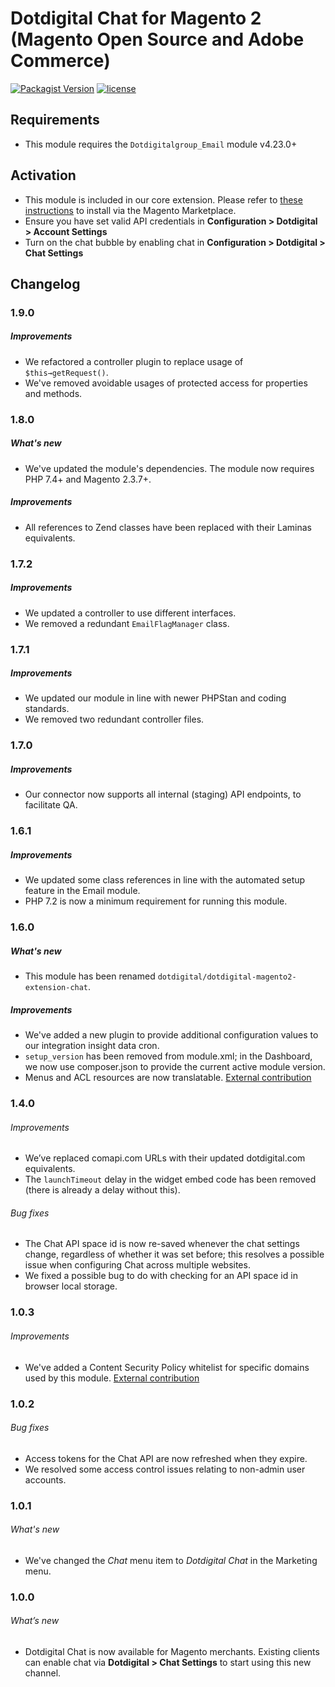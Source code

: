 # Dotdigital Chat for Magento 2 (Magento Open Source and Adobe Commerce)
[![Packagist Version](https://img.shields.io/packagist/v/dotdigital/dotdigital-magento2-extension-chat?color=green&label=stable)](https://github.com/dotmailer/dotmailer-magento2-extension-chat/releases)
[![license](https://img.shields.io/github/license/mashape/apistatus.svg)](LICENSE.md)

## Requirements
- This module requires the `Dotdigitalgroup_Email` module v4.23.0+

## Activation
- This module is included in our core extension. Please refer to [these instructions](https://github.com/dotmailer/dotmailer-magento2-extension#installation) to install via the Magento Marketplace.
- Ensure you have set valid API credentials in **Configuration > Dotdigital > Account Settings**
- Turn on the chat bubble by enabling chat in **Configuration > Dotdigital > Chat Settings**

## Changelog

### 1.9.0

##### Improvements
- We refactored a controller plugin to replace usage of `$this→getRequest()`.
- We've removed avoidable usages of protected access for properties and methods.

### 1.8.0

##### What's new
- We've updated the module's dependencies. The module now requires PHP 7.4+ and Magento 2.3.7+.

##### Improvements
- All references to Zend classes have been replaced with their Laminas equivalents.

### 1.7.2

##### Improvements
- We updated a controller to use different interfaces.
- We removed a redundant `EmailFlagManager` class.

### 1.7.1

##### Improvements
- We updated our module in line with newer PHPStan and coding standards.
- We removed two redundant controller files.

### 1.7.0

##### Improvements
- Our connector now supports all internal (staging) API endpoints, to facilitate QA.

### 1.6.1

##### Improvements
- We updated some class references in line with the automated setup feature in the Email module.
- PHP 7.2 is now a minimum requirement for running this module.

### 1.6.0

##### What's new
- This module has been renamed `dotdigital/dotdigital-magento2-extension-chat`.

##### Improvements
- We've added a new plugin to provide additional configuration values to our integration insight data cron.
- `setup_version` has been removed from module.xml; in the Dashboard, we now use composer.json to provide the current active module version.
- Menus and ACL resources are now translatable. [External contribution](https://github.com/dotmailer/dotmailer-magento2-extension-chat/pull/3)

### 1.4.0

###### Improvements
- We’ve replaced comapi.com URLs with their updated dotdigital.com equivalents.
- The `launchTimeout` delay in the widget embed code has been removed (there is already a delay without this).

###### Bug fixes
- The Chat API space id is now re-saved whenever the chat settings change, regardless of whether it was set before; this resolves a possible issue when configuring Chat across multiple websites. 
- We fixed a possible bug to do with checking for an API space id in browser local storage.

### 1.0.3

###### Improvements
- We've added a Content Security Policy whitelist for specific domains used by this module. [External contribution](https://github.com/dotmailer/dotmailer-magento2-extension-chat/pull/1)

### 1.0.2

###### Bug fixes
- Access tokens for the Chat API are now refreshed when they expire.
- We resolved some access control issues relating to non-admin user accounts.

### 1.0.1

###### What's new
- We've changed the _Chat_ menu item to _Dotdigital Chat_ in the Marketing menu.

### 1.0.0

###### What’s new
- Dotdigital Chat is now available for Magento merchants. Existing clients can enable chat via **Dotdigital > Chat Settings** to start using this new channel.  
